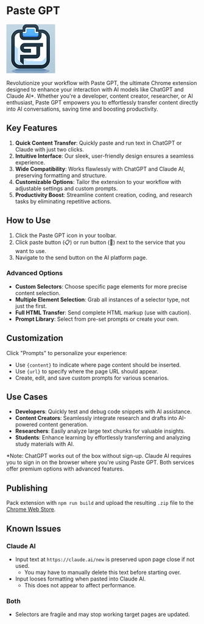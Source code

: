 # Paste GPT

<img src="./extension/images/icons/logo_128.png" width="128" height="128" />

Revolutionize your workflow with Paste GPT, the ultimate Chrome extension designed to enhance your interaction with AI models like ChatGPT and Claude AI\*. Whether you're a developer, content creator, researcher, or AI enthusiast, Paste GPT empowers you to effortlessly transfer content directly into AI conversations, saving time and boosting productivity.

## Key Features

1. **Quick Content Transfer**: Quickly paste and run text in ChatGPT or Claude with just two clicks.
2. **Intuitive Interface**: Our sleek, user-friendly design ensures a seamless experience.
3. **Wide Compatibility**: Works flawlessly with ChatGPT and Claude AI, preserving formatting and structure.
4. **Customizable Options**: Tailor the extension to your workflow with adjustable settings and custom prompts.
5. **Productivity Boost**: Streamline content creation, coding, and research tasks by eliminating repetitive actions.

## How to Use

1. Click the Paste GPT icon in your toolbar.
2. Click paste button (📋) or run button (🚀) next to the service that you want to use.
3. Navigate to the send button on the AI platform page.

### Advanced Options

- **Custom Selectors**: Choose specific page elements for more precise content selection.
- **Multiple Element Selection**: Grab all instances of a selector type, not just the first.
- **Full HTML Transfer**: Send complete HTML markup (use with caution).
- **Prompt Library**: Select from pre-set prompts or create your own.

## Customization

Click "Prompts" to personalize your experience:

- Use `{content}` to indicate where page content should be inserted.
- Use `{url}` to specify where the page URL should appear.
- Create, edit, and save custom prompts for various scenarios.

## Use Cases

- **Developers**: Quickly test and debug code snippets with AI assistance.
- **Content Creators**: Seamlessly integrate research and drafts into AI-powered content generation.
- **Researchers**: Easily analyze large text chunks for valuable insights.
- **Students**: Enhance learning by effortlessly transferring and analyzing study materials with AI.

\*Note: ChatGPT works out of the box without sign-up. Claude AI requires you to sign in on the browser where you're using Paste GPT. Both services offer premium options with advanced features.

## Publishing

Pack extension with `npm run build` and upload the resulting `.zip` file to the [Chrome Web Store](https://chrome.google.com/webstore/devconsole).

## Known Issues

### Claude AI

- Input text at `https://claude.ai/new` is preserved upon page close if not used.
  - You may have to manually delete this text before starting over.
- Input looses formatting when pasted into Claude AI.
  - This does not appear to affect performance.

### Both

- Selectors are fragile and may stop working target pages are updated.
